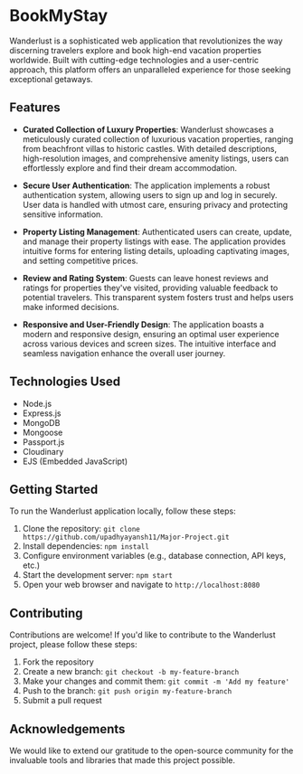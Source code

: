 # BookMyStay

Wanderlust is a sophisticated web application that revolutionizes the way discerning travelers explore and book high-end vacation properties worldwide. Built with cutting-edge technologies and a user-centric approach, this platform offers an unparalleled experience for those seeking exceptional getaways.

## Features

- **Curated Collection of Luxury Properties**: Wanderlust showcases a meticulously curated collection of luxurious vacation properties, ranging from beachfront villas to historic castles. With detailed descriptions, high-resolution images, and comprehensive amenity listings, users can effortlessly explore and find their dream accommodation.

- **Secure User Authentication**: The application implements a robust authentication system, allowing users to sign up and log in securely. User data is handled with utmost care, ensuring privacy and protecting sensitive information.

- **Property Listing Management**: Authenticated users can create, update, and manage their property listings with ease. The application provides intuitive forms for entering listing details, uploading captivating images, and setting competitive prices.

- **Review and Rating System**: Guests can leave honest reviews and ratings for properties they've visited, providing valuable feedback to potential travelers. This transparent system fosters trust and helps users make informed decisions.

- **Responsive and User-Friendly Design**: The application boasts a modern and responsive design, ensuring an optimal user experience across various devices and screen sizes. The intuitive interface and seamless navigation enhance the overall user journey.

## Technologies Used

- Node.js
- Express.js
- MongoDB
- Mongoose
- Passport.js
- Cloudinary
- EJS (Embedded JavaScript)

## Getting Started

To run the Wanderlust application locally, follow these steps:

1. Clone the repository: `git clone https://github.com/upadhyayansh11/Major-Project.git`
2. Install dependencies: `npm install`
3. Configure environment variables (e.g., database connection, API keys, etc.)
4. Start the development server: `npm start`
5. Open your web browser and navigate to `http://localhost:8080`

## Contributing

Contributions are welcome! If you'd like to contribute to the Wanderlust project, please follow these steps:

1. Fork the repository
2. Create a new branch: `git checkout -b my-feature-branch`
3. Make your changes and commit them: `git commit -m 'Add my feature'`
4. Push to the branch: `git push origin my-feature-branch`
5. Submit a pull request

## Acknowledgements

We would like to extend our gratitude to the open-source community for the invaluable tools and libraries that made this project possible.
